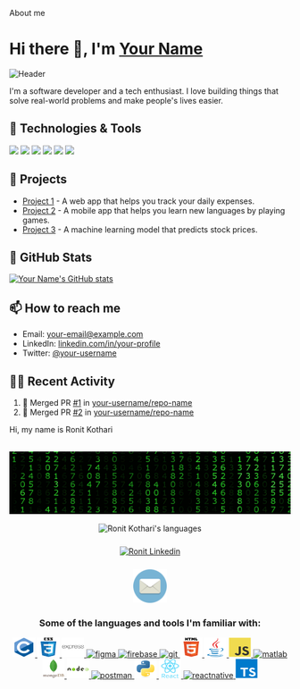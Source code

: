  About me


<p align="center">

 # Hi there 👋, I'm [Your Name](https://your-website.com/)

![Header](https://github.com/your-username/your-username/blob/main/assets/header.png?raw=true "Header")

I'm a software developer and a tech enthusiast. I love building things that solve real-world problems and make people's lives easier.

## 🔧 Technologies & Tools

![](https://img.shields.io/badge/OS-Linux-informational?style=flat&logo=linux&logoColor=white&color=FCC624)
![](https://img.shields.io/badge/Code-Python-informational?style=flat&logo=python&logoColor=white&color=3776AB)
![](https://img.shields.io/badge/Code-JavaScript-informational?style=flat&logo=javascript&logoColor=white&color=F7DF1E)
![](https://img.shields.io/badge/Code-React-informational?style=flat&logo=react&logoColor=white&color=61DAFB)
![](https://img.shields.io/badge/Tools-Docker-informational?style=flat&logo=docker&logoColor=white&color=2496ED)
![](https://img.shields.io/badge/Cloud-AWS-informational?style=flat&logo=amazon-aws&logoColor=white&color=232F3E)

## 🚀 Projects

- [Project 1](https://github.com/your-username/project-1) - A web app that helps you track your daily expenses.
- [Project 2](https://github.com/your-username/project-2) - A mobile app that helps you learn new languages by playing games.
- [Project 3](https://github.com/your-username/project-3) - A machine learning model that predicts stock prices.

## 🌟 GitHub Stats

[![Your Name's GitHub stats](https://github-readme-stats.vercel.app/api?username=your-username&count_private=true&show_icons=true&theme=dracula)](https://github.com/anuraghazra/github-readme-stats)

## 📫 How to reach me

- Email: your-email@example.com
- LinkedIn: [linkedin.com/in/your-profile](https://www.linkedin.com/in/your-profile/)
- Twitter: [@your-username](https://twitter.com/your-username)

## 👨‍💻 Recent Activity

<!--START_SECTION:activity-->
1. 🎉 Merged PR [#1](https://github.com/your-username/repo-name/pull/1) in [your-username/repo-name](https://github.com/your-username/repo-name)
2. 🎉 Merged PR [#2](https://github.com/your-username/repo-name/pull/2) in [your-username/repo-name](https://github.com/your-username/repo-name)
<!--END_SECTION:activity-->


 
  Hi, my name is Ronit Kothari
  <br/>
  <br/>

  <img src="https://github.com/Samyakk123/Samyakk123/blob/main/icons/introGif.gif">
</p>


<!-- <p align="center">
  <img align="center" alt="Chen Xi" src="https://komarev.com/ghpvc/?username=chennxi123"/> -->
</p>
<p align="center">
  <img alt="Ronit Kothari's languages" src="https://github-readme-stats.vercel.app/api/top-langs/?username=chennxi123&langs_count=6&layout=compact&theme=dark"/>


</p>

<p align="center">
  <a href="https://www.linkedin.com/in/ronit-kothari/">
  <img style="margin:10px" alt="Ronit Linkedin" width="60px" src="https://raw.githubusercontent.com/peterthehan/peterthehan/master/assets/linkedin.svg" style="max-width:100%;">
  </a>

<p align="center">
  <a href="https://www.linkedin.com/in/ronit-kothari-a44a2223a/>
  <img style="margin:10px" alt=" Linkedin" width="60px" src="https://raw.githubusercontent.com/peterthehan/peterthehan/master/assets/linkedin.svg" style="max-width:100%;">
  </a>


  <a href="mailto:ronit.kothari@torontomu.ca">
    <img alt="Ronit Linkedin" width="60px" src="https://github.com/Samyakk123/Samyakk123/blob/main/icons/mail.png" style="max-width:100%;">
  </a>
 

  
</p>





<h3 align="center">Some of the languages and tools I'm familiar with:</h3> 
<p align="center"> <a href="https://www.cprogramming.com/" target="_blank"> <img src="https://raw.githubusercontent.com/devicons/devicon/master/icons/c/c-original.svg" alt="c" width="40" height="35"/> </a> <a href="https://www.w3schools.com/css/" target="_blank"> <img src="https://raw.githubusercontent.com/devicons/devicon/master/icons/css3/css3-original-wordmark.svg" alt="css3" width="40" height="35"/> </a> <a href="https://expressjs.com" target="_blank"> <img src="https://raw.githubusercontent.com/devicons/devicon/master/icons/express/express-original-wordmark.svg" alt="express" width="40" height="35"/> </a> <a href="https://www.figma.com/" target="_blank"> <img src="https://www.vectorlogo.zone/logos/figma/figma-icon.svg" alt="figma" width="40" height="35"/> </a> <a href="https://firebase.google.com/" target="_blank"> <img src="https://www.vectorlogo.zone/logos/firebase/firebase-icon.svg" alt="firebase" width="40" height="35"/> </a> <a href="https://git-scm.com/" target="_blank"> <img src="https://www.vectorlogo.zone/logos/git-scm/git-scm-icon.svg" alt="git" width="40" height="35"/> </a> <a href="https://www.w3.org/html/" target="_blank"> <img src="https://raw.githubusercontent.com/devicons/devicon/master/icons/html5/html5-original-wordmark.svg" alt="html5" width="40" height="35"/> </a> <a href="https://www.java.com" target="_blank"> <img src="https://raw.githubusercontent.com/devicons/devicon/master/icons/java/java-original.svg" alt="java" width="40" height="35"/> </a> <a href="https://developer.mozilla.org/en-US/docs/Web/JavaScript" target="_blank"> <img src="https://raw.githubusercontent.com/devicons/devicon/master/icons/javascript/javascript-original.svg" alt="javascript" width="40" height="35"/> </a> <a href="https://www.mathworks.com/" target="_blank"> <img src="https://raw.githubusercontent.com/simple-icons/simple-icons/master/icons/mathworks.svg" alt="matlab" width="40" height="35"/> </a> <a href="https://www.mongodb.com/" target="_blank"> <img src="https://raw.githubusercontent.com/devicons/devicon/master/icons/mongodb/mongodb-original-wordmark.svg" alt="mongodb" width="40" height="35"/> </a> <a href="https://nodejs.org" target="_blank"> <img src="https://raw.githubusercontent.com/devicons/devicon/master/icons/nodejs/nodejs-original-wordmark.svg" alt="nodejs" width="40" height="35"/> </a> <a href="https://postman.com" target="_blank"> <img src="https://www.vectorlogo.zone/logos/getpostman/getpostman-icon.svg" alt="postman" width="40" height="35"/> </a> <a href="https://www.python.org" target="_blank"> <img src="https://raw.githubusercontent.com/devicons/devicon/master/icons/python/python-original.svg" alt="python" width="40" height="35"/> </a> <a href="https://reactjs.org/" target="_blank"> <img src="https://raw.githubusercontent.com/devicons/devicon/master/icons/react/react-original-wordmark.svg" alt="react" width="40" height="35"/> </a> <a href="https://reactnative.dev/" target="_blank"> <img src="https://reactnative.dev/img/header_logo.svg" alt="reactnative" width="40" height="35"/> </a>  <a href="https://www.typescriptlang.org/" target="_blank"> <img src="https://raw.githubusercontent.com/devicons/devicon/master/icons/typescript/typescript-original.svg" alt="typescript" width="40" height="35"/> </a> </p>



                  
